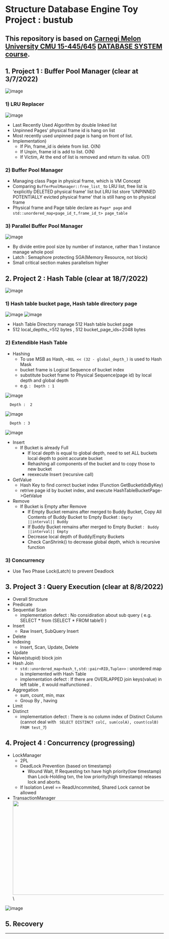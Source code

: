 # Structure Database Engine Toy Project : bustub
## This repository is based on [Carnegi Melon University CMU 15-445/645](https://15445.courses.cs.cmu.edu/fall2021/assignments.html) [DATABASE SYSTEM course](https://youtu.be/v4bU6n97Vr8).
## 1. Project 1 : Buffer Pool Manager (clear at 3/7/2022)
![image](https://user-images.githubusercontent.com/81512075/185784815-97f64a67-004d-46f7-95e0-675e38d96acb.png)

### 1) LRU Replacer
![image](https://user-images.githubusercontent.com/81512075/185791548-b44eb3ae-7f50-4729-aa7c-926b4db0c486.png)

* Last Recently Used Algorithm by double linked list
* Unpinned Pages' physical frame id is hang on list
* Most recently used unpinned page is hang on front of list.
* Implementation)
   - If Pin, frame_id is delete from list. O(N)
   - If Unpin, frame id is add to list. O(N)
   - If Victim, At the end of list is removed and return its value. O(1)
### 2) Buffer Pool Manager
* Managing class Page in physical frame, which is VM Concept
* Comparing `BufferPoolManager::free_list_` to LRU list, free list is 'explicitly DELETED physical frame' list but LRU list store 'UNPINNED POTENTIALLY evicted physical frame' that is still hang on to physical frame
* Physical frame and Page table declare as `Page* page` and `std::unordered_map<page_id_t,frame_id_t> page_table`
### 3) Parallel Buffer Pool Manager
![image](https://user-images.githubusercontent.com/81512075/185791567-1bb14fd7-ea48-46e2-ad6a-a159a3515c5c.png)

* By divide entire pool size by number of instance, rather than 1 instance manage whole pool
* Latch : Semaphore protecting SGA(Memory Resource, not block)
* Small critical section makes parallelism higher
   
## 2. Project 2 : Hash Table (clear at 18/7/2022)
![image](https://user-images.githubusercontent.com/81512075/185791584-5fb842a8-f263-4fa4-9ae5-7325f3ff1e8a.png)

### 1) Hash table bucket page, Hash table directory page
![image](https://user-images.githubusercontent.com/81512075/185791595-ccfbaf95-3dca-441d-ab78-9e2db93a5bd1.png)
![image](https://user-images.githubusercontent.com/81512075/185791618-5f6984b3-a7ab-4bf0-9d61-85cad66b7d77.png)


* Hash Table Directory manage 512 Hash table bucket page
* 512 local_depths_=512 bytes , 512 bucket_page_ids=2048 bytes
### 2) Extendible Hash Table
* Hashing 
   - To use MSB as Hash, `~0UL << (32 - global_depth_)` is used to Hash Mask
   - bucket frame is Logical Sequence of bucket index
   - substitute bucket frame to Physical Sequence(page id) by local depth and global depth
   - e.g. : ` Depth : 1`
   
   
![image](https://user-images.githubusercontent.com/81512075/182036389-a1030440-d2ae-4901-96e2-2f8b0f5d59dd.png)

   `  Depth :  2`

![image](https://user-images.githubusercontent.com/81512075/182036399-1485d6b6-32af-48f4-9731-6abc486a6068.png)

   `  Depth : 3`
   
![image](https://user-images.githubusercontent.com/81512075/182036406-a727026f-e691-48ff-8a38-f44bdf41cb7e.png)


* Insert
   - If Bucket is already Full
      - If local depth is equal to global depth, need to set ALL buckets local depth to point accurate bucket
      - Rehashing all components of the bucket and to copy those to new bucket
      - reexecute Insert (recursive call)
* GetValue
   - Hash Key to find correct bucket index (Function GetBucketIdxByKey)
   - retrive page id by bucket index, and execute HashTableBucketPage->GetValue
* Remove
   - If Bucket is Empty after Remove
      - If Empty Bucket remains after merged to Buddy Bucket, Copy All Contents of Buddy Bucket to Empty Bucket  : `Empty  ||interval|| Buddy`
      - If Buddy Bucket remains after merged to Empty Bucket : ` Buddy ||interval|| Empty`
      - Decrease local depth of Buddy/Empty Buckets
      - Check CanShrink() to decrease global depth, which is recursive function
### 3) Concurrency
* Use Two Phase Lock(Latch) to prevent Deadlock

## 3. Project 3 : Query Execution (clear at 8/8/2022)
* Overall Structure
* Predicate
* Sequential Scan
   - implementation defect : No considiration about sub query ( e.g. SELECT * from (SELECT * FROM table1) )
* Insert
   - Raw Insert, SubQuery Insert
* Delete
* Indexing
   - Insert, Scan, Update, Delete
* Update
* Naive(stupid) block join
* Hash Join
   - `std::unordered_map<hash_t,std::pair<RID,Tuple>>` : unordered map is implemented with Hash Table
   - implementation defect : If there are OVERLAPPED join keys(value) in left table , it would malfunctioned . 
* Aggregation
   - sum, count, min, max
   - Group By , having
* Limit
* Distinct
   - implementation defect : There is no column index of Distinct Column (cannot deal with ` SELECT DISTINCT colC, sum(colA), count(colB) FROM test_7`)

## 4. Project 4 : Concurrency (progressing)
* LockManager
   - 2PL
   - DeadLock Prevention (based on timestamp)
      - Wound Wait, If Requesting txn have high priority(low timestamp) than Lock-Holding txn, the low priority(high timestamp)
         releases lock and aborts.
   - If Isolation Level == ReadUncommited, Shared Lock cannot be allowed
* TransactionManager
<img src = "https://user-images.githubusercontent.com/81512075/187020344-6bb00ffa-cd02-4fb4-a1be-e58769d070b7.png" width="500" height="300">\

![image](https://user-images.githubusercontent.com/81512075/187020350-799981e5-3018-4264-bcea-19d96ca87601.png)


## 5. Recovery
---------------------------------------------------
